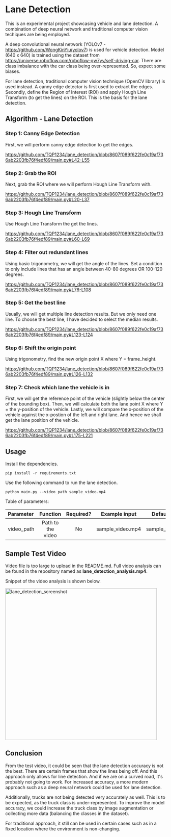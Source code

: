 # Lane Detection

This is an experimental project showcasing vehicle and lane detection. A combination of deep neural network and traditional computer vision techiques are being employed.

A deep convolutional neural network (YOLOv7 - https://github.com/WongKinYiu/yolov7) is used for vehicle detection. Model (640 x 640) is trained using the dataset from https://universe.roboflow.com/roboflow-gw7yv/self-driving-car. There are class imbalance with the car class being over-represented. So, expect some biases.

For lane detection, traditional computer vision technique (OpenCV library) is used instead. A canny edge detector is first used to extract the edges. Secondly, define the Region of Interest (ROI) and apply Hough Line Transform (to get the lines) on the ROI. This is the basis for the lane detection.

## Algorithm - Lane Detection

### Step 1: Canny Edge Detection

First, we will perform canny edge detection to get the edges.

https://github.com/TQP1234/lane_detection/blob/8607f089f622fe0c19af736ab2203fb76f4edf89/main.py#L42-L55

### Step 2: Grab the ROI

Next, grab the ROI where we will perform Hough Line Transform with.

https://github.com/TQP1234/lane_detection/blob/8607f089f622fe0c19af736ab2203fb76f4edf89/main.py#L20-L37

### Step 3: Hough Line Transform

Use Hough Line Transform the get the lines.

https://github.com/TQP1234/lane_detection/blob/8607f089f622fe0c19af736ab2203fb76f4edf89/main.py#L60-L69

### Step 4: Filter out redundant lines

Using basic trigonometry, we will get the angle of the lines. Set a condition to only include lines that has an angle between 40-80 degrees OR 100-120 degrees.

https://github.com/TQP1234/lane_detection/blob/8607f089f622fe0c19af736ab2203fb76f4edf89/main.py#L76-L108

### Step 5: Get the best line

Usually, we will get multiple line detection results. But we only need one line. To choose the best line, I have decided to select the median results.

https://github.com/TQP1234/lane_detection/blob/8607f089f622fe0c19af736ab2203fb76f4edf89/main.py#L123-L124

### Step 6: Shift the origin point

Using trigonometry, find the new origin point X where Y = frame_height.

https://github.com/TQP1234/lane_detection/blob/8607f089f622fe0c19af736ab2203fb76f4edf89/main.py#L126-L132

### Step 7: Check which lane the vehicle is in

First, we will get the reference point of the vehicle (slightly below the center of the bounding box). Then, we will calculate both the lane point X where Y = the y-position of the vehicle. Lastly, we will compare the x-position of the vehicle against the x-postion of the left and right lane. And hence we shall get the lane position of the vehicle.

https://github.com/TQP1234/lane_detection/blob/8607f089f622fe0c19af736ab2203fb76f4edf89/main.py#L175-L221

## Usage

Install the dependencies.

``` shell
pip install -r requirements.txt
```

Use the following command to run the lane detection.

``` shell
python main.py --video_path sample_video.mp4
```

Table of parameters:

| Parameter | Function | Required? | Example input | Default Value |
| :-- | :-: | :-: | :-: | :-: |
| video_path | Path to the video | No | sample_video.mp4 | sample_video.mp4 |

## Sample Test Video

Video file is too large to upload in the README.md. Full video analysis can be found in the repository named as <b>lane_detection_analysis.mp4</b>.</br>

Snippet of the video analysis is shown below.

<img width="476" alt="lane_detection_screenshot" src="https://github.com/TQP1234/lane_detection/assets/75831732/ccae7433-c140-4aa4-96f3-cae6feb65c68">

## Conclusion

From the test video, it could be seen that the lane detection accuracy is not the best. There are certain frames that show the lines being off. And this approach only allows for line detection. And if we are on a curved road, it's probably not going to work. For increased accuracy, a more modern approach such as a deep neural network could be used for lane detection.

Additionally, trucks are not being detected very accurately as well. This is to be expected, as the truck class is under-represented. To improve the model accuracy, we could increase the truck class by image augmentation or collecting more data (balancing the classes in the dataset).

For traditional approach, it still can be used in certain cases such as in a fixed location where the environment is non-changing.
